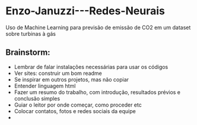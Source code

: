 # Enzo-Januzzi---Redes-Neurais
Uso de Machine Learning para previsão de emissão de CO2 em um dataset sobre turbinas à gás

## Brainstorm:
- Lembrar de falar instalações necessárias para usar os códigos
- Ver sites: construir um bom readme
- Se inspirar em outros projetos, mas não copiar
- Entender linguagem html
- Fazer um resumo do trabalho, com introdução, resultados prévios e conclusão simples
- Guiar o leitor por onde começar, como proceder etc
- Colocar contatos, fotos e redes sociais da equipe
- 